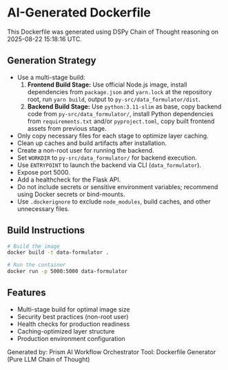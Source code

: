 # AI-Generated Dockerfile

This Dockerfile was generated using DSPy Chain of Thought reasoning on 2025-08-22 15:18:16 UTC.

## Generation Strategy

- Use a multi-stage build:
  1. **Frontend Build Stage:** Use official Node.js image, install dependencies from `package.json` and `yarn.lock` at the repository root, run `yarn build`, output to `py-src/data_formulator/dist`.
  2. **Backend Build Stage:** Use `python:3.11-slim` as base, copy backend code from `py-src/data_formulator/`, install Python dependencies from `requirements.txt` and/or `pyproject.toml`, copy built frontend assets from previous stage.
- Only copy necessary files for each stage to optimize layer caching.
- Clean up caches and build artifacts after installation.
- Create a non-root user for running the backend.
- Set `WORKDIR` to `py-src/data_formulator/` for backend execution.
- Use `ENTRYPOINT` to launch the backend via CLI (`data_formulator`).
- Expose port 5000.
- Add a healthcheck for the Flask API.
- Do not include secrets or sensitive environment variables; recommend using Docker secrets or bind-mounts.
- Use `.dockerignore` to exclude `node_modules`, build caches, and other unnecessary files.

## Build Instructions

```bash
# Build the image
docker build -t data-formulator .

# Run the container
docker run -p 5000:5000 data-formulator
```

## Features

- Multi-stage build for optimal image size
- Security best practices (non-root user)
- Health checks for production readiness
- Caching-optimized layer structure
- Production environment configuration

Generated by: Prism AI Workflow Orchestrator
Tool: Dockerfile Generator (Pure LLM Chain of Thought)
